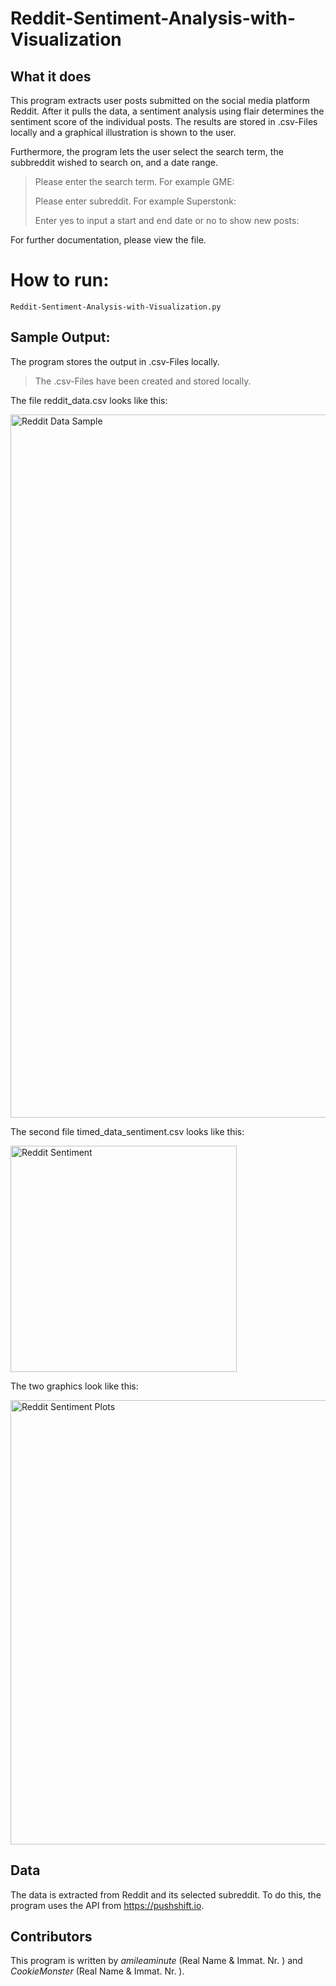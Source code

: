 # Reddit-Sentiment-Analysis-with-Visualization

## What it does

This program extracts user posts submitted on the social media platform Reddit. After it pulls the data, a sentiment analysis using flair 
determines the sentiment score of the individual posts. The results are stored in .csv-Files locally and a graphical illustration is shown to the user. 

Furthermore, the program lets the user select the search term, the subbreddit wished to search on, and a date range. 
>Please enter the search term. For example GME:
>
>Please enter subreddit. For example Superstonk:
>
>Enter yes to input a start and end date or no to show new posts: 

For further documentation, please view the file.

# How to run:


```
Reddit-Sentiment-Analysis-with-Visualization.py
```

## Sample Output:

The program stores the output in .csv-Files locally.
>The .csv-Files have been created and stored locally.

The file reddit_data.csv looks like this:

<img width="1125" alt="Reddit Data Sample" src="https://user-images.githubusercontent.com/94754510/147390354-9ebcf931-137a-4a50-8e13-d042964103c6.png">

The second file timed_data_sentiment.csv looks like this:

<img width="362" alt="Reddit Sentiment" src="https://user-images.githubusercontent.com/94754510/147390450-5fd853e4-fbcc-4070-b371-7221c43915f2.png">


The two graphics look like this:

<img width="711" alt="Reddit Sentiment Plots" src="https://user-images.githubusercontent.com/94754510/147390505-5a01e34e-ea06-477d-a1d8-f50dc9fe5f32.png">

## Data

The data is extracted from Reddit and its selected subreddit. 
To do this, the program uses the API from https://pushshift.io. 

## Contributors

This program is written by *amileaminute* (Real Name & Immat. Nr. ) and *CookieMonster* (Real Name & Immat. Nr. ). 
